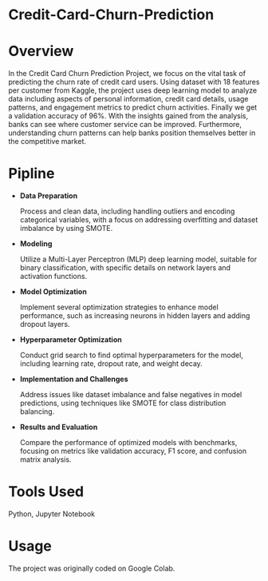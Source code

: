 # Credit-Card-Churn-Prediction
# Overview
In the Credit Card Churn Prediction Project, we focus on the vital task of predicting the churn rate of credit card users. Using dataset with 18 features per customer from Kaggle, the project uses deep learning model to analyze data including aspects of personal information, credit card details, usage patterns, and engagement metrics to predict churn activities. Finally we get a validation accuracy of 96%. With the insights gained from the analysis, banks can see where customer service can be improved. Furthermore, understanding churn patterns can help banks position themselves better in the competitive market.
# Pipline
* **Data Preparation**

  Process and clean data, including handling outliers and encoding categorical variables, with a focus on addressing overfitting and dataset imbalance by using SMOTE.
* **Modeling**

  Utilize a Multi-Layer Perceptron (MLP) deep learning model, suitable for binary classification, with specific details on network layers and activation functions.
* **Model Optimization**

  Implement several optimization strategies to enhance model performance, such as increasing neurons in hidden layers and adding dropout layers.
* **Hyperparameter Optimization**

  Conduct grid search to find optimal hyperparameters for the model, including learning rate, dropout rate, and weight decay.
* **Implementation and Challenges**

  Address issues like dataset imbalance and false negatives in model predictions, using techniques like SMOTE for class distribution balancing.
* **Results and Evaluation**

  Compare the performance of optimized models with benchmarks, focusing on metrics like validation accuracy, F1 score, and confusion matrix analysis.
# Tools Used
Python, Jupyter Notebook
# Usage
The project was originally coded on Google Colab.
